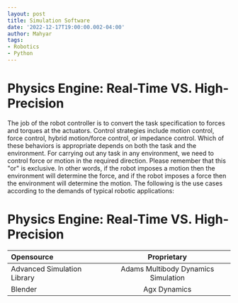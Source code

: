 ```yaml
---
layout: post
title: Simulation Software
date: '2022-12-17T19:00:00.002-04:00'
author: Mahyar
tags:
- Robotics
- Python
---
```


# Physics Engine: Real-Time VS. High-Precision
The job of the robot controller is to convert the task specification to forces and torques at the actuators. Control strategies include motion control, force control, hybrid motion/force control, or impedance control. Which of these behaviors is appropriate depends on both the task and the environment. For carrying out any task in any environment, we need to control force or motion in the required direction. Please remember that this "or" is exclusive. In other words, if the robot imposes a motion then the environment will determine the force, and if the robot imposes a force then the environment will determine the motion. The following is the use cases according to the demands of typical robotic applications: 
# Physics Engine: Real-Time VS. High-Precision

| Opensource      | Proprietary |
| :---        |    :----:   |  
| Advanced Simulation Library      | Adams Multibody Dynamics Simulation        | 
| Blender   | Agx Dynamics        | 

